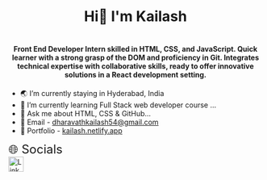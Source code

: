  <h1 align="center">Hi👋 I'm Kailash <h1>
<h4 align="center">Front End Developer Intern skilled in HTML, CSS, and JavaScript. Quick learner with a strong grasp of the DOM and proficiency in Git. Integrates technical expertise with collaborative skills, ready to offer innovative solutions in a React development setting.</h4>

- 🌏 I’m currently staying in Hyderabad, India
- 🌱 I’m currently learning Full Stack web developer course ...
- 💬 Ask me about HTML, CSS & GitHub...
- 📧 Email - dharavathkailash54@gmail.com
- 💼 Portfolio - [kailash.netlify.app](https://app.netlify.com/teams/kailashnayak-j7slcfi/overview)

<span style="font-size:24px;">🌐 Socials</span><br>
<a href="https://www.linkedin.com/in/kailash-dharavath">
  <img src="https://cdn.worldvectorlogo.com/logos/linkedin-icon-2.svg" alt="LinkedIn" width="30">
</a>





